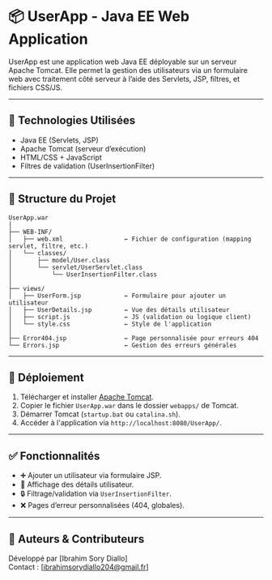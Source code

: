 # 📦 UserApp - Java EE Web Application

UserApp est une application web Java EE déployable sur un serveur Apache Tomcat. Elle permet la gestion des utilisateurs via un formulaire web avec traitement côté serveur à l’aide des Servlets, JSP, filtres, et fichiers CSS/JS.

---

## 🔧 Technologies Utilisées

- Java EE (Servlets, JSP)
- Apache Tomcat (serveur d’exécution)
- HTML/CSS + JavaScript
- Filtres de validation (UserInsertionFilter)

---

## 📁 Structure du Projet

```
UserApp.war
│
├── WEB-INF/
│   ├── web.xml                 ← Fichier de configuration (mapping servlet, filtre, etc.)
│   └── classes/
│       ├── model/User.class
│       └── servlet/UserServlet.class
│           └── UserInsertionFilter.class
│
├── views/
│   ├── UserForm.jsp            ← Formulaire pour ajouter un utilisateur
│   ├── UserDetails.jsp         ← Vue des détails utilisateur
│   ├── script.js               ← JS (validation ou logique client)
│   └── style.css               ← Style de l'application
│
├── Error404.jsp                ← Page personnalisée pour erreurs 404
└── Errors.jsp                  ← Gestion des erreurs générales
```

---

## 🚀 Déploiement

1. Télécharger et installer [Apache Tomcat](https://tomcat.apache.org/).
2. Copier le fichier `UserApp.war` dans le dossier `webapps/` de Tomcat.
3. Démarrer Tomcat (`startup.bat` ou `catalina.sh`).
4. Accéder à l'application via `http://localhost:8080/UserApp/`.

---

## ✅ Fonctionnalités

- ➕ Ajouter un utilisateur via formulaire JSP.
- 📄 Affichage des détails utilisateur.
- 🔒 Filtrage/validation via `UserInsertionFilter`.
- ❌ Pages d’erreur personnalisées (404, globales).

---

## 📌 Auteurs & Contributeurs

Développé par [Ibrahim Sory Diallo]  
Contact : [ibrahimsorydiallo204@gmail.fr]